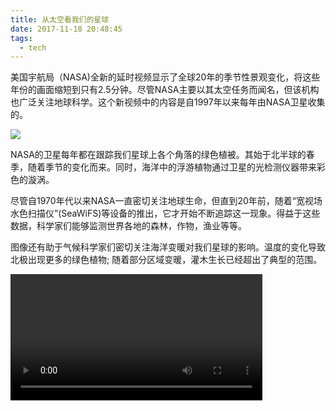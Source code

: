 ```yaml
---
title: 从太空看我们的星球
date: 2017-11-18 20:48:45
tags:
  - tech
---
```

美国宇航局（NASA)全新的延时视频显示了全球20年的季节性景观变化，将这些年份的画面缩短到只有2.5分钟。尽管NASA主要以其太空任务而闻名，但该机构也广泛关注地球科学。这个新视频中的内容是自1997年以来每年由NASA卫星收集的。

![](https://static.cnbetacdn.com/thumb/article/2017/1118/6bc632b148d2bc1.jpg)

<!-- more -->

NASA的卫星每年都在跟踪我们星球上各个角落的绿色植被。其始于北半球的春季，随着季节的变化而来。同时，海洋中的浮游植物通过卫星的光检测仪器带来彩色的漩涡。

尽管自1970年代以来NASA一直密切关注地球生命，但直到20年前，随着“宽视场水色扫描仪”(SeaWiFS)等设备的推出，它才开始不断追踪这一现象。得益于这些数据，科学家们能够监测世界各地的森林，作物，渔业等等。

图像还有助于气候科学家们密切关注海洋变暖对我们星球的影响。温度的变化导致北极出现更多的绿色植物; 随着部分区域变暖，灌木生长已经超出了典型的范围。

<video controls="controls" src="https://svs.gsfc.nasa.gov/vis/a010000/a012700/a012777/LARGE_MP4-LivingPlanetfromSpaceFINE_large.mp4" width="80%"></video>
